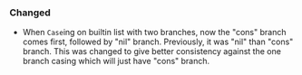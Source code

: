 ### Changed

- When `Case`ing on builtin list with two branches, now the "cons" branch comes first, followed by "nil" branch. Previously, it was "nil" than "cons" branch. This was changed to give better consistency against the one branch casing which will just have "cons" branch.

